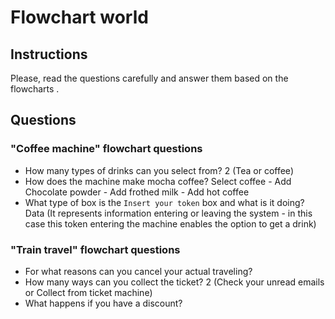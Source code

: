 # Flowchart world

## Instructions

Please, read the questions carefully and answer them based on the flowcharts .

## Questions

### "Coffee machine" flowchart questions

- How many types of drinks can you select from?
2 (Tea or coffee)
- How does the machine make mocha coffee?
Select coffee - Add Chocolate powder - Add frothed milk - Add hot coffee
- What type of box is the `Insert your token` box and what is it doing?
Data (It represents information entering or leaving the system - in this case this token entering the machine enables the option to get a drink)

### "Train travel" flowchart questions

- For what reasons can you cancel your actual traveling? <Here comes your answer>
- How many ways can you collect the ticket?
2 (Check your unread emails or Collect from ticket machine)
- What happens if you have a discount? <Here comes your answer>
